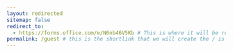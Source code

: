 ```yaml
---
layout: redirected
sitemap: false
redirect_to:
  - https://forms.office.com/e/N6nb46V5Kb # This is where it will be redirected  - must be a complete url and a space after the -
permalink: /guest # this is the shortlink that we will create the / is required - MUST MATCH the name of the file and a space after the :
---
```

